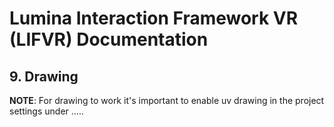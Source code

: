 # Lumina Interaction Framework VR (LIFVR) Documentation

## 9. Drawing
**NOTE**: For drawing to work it's important to enable uv drawing in the project settings under .....